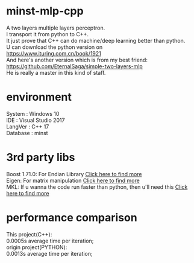 # minst-mlp-cpp
A two layers multiple layers perceptron.  
I transport it from python to C++.  
It just prove that C++ can do machine/deep learning better than python.  
U can download the python version on https://www.ituring.com.cn/book/1921  
And here's another version which is from my best friend: https://github.com/EternalSaga/simple-two-layers-mlp  
He is really a master in this kind of staff.  

# environment
System : Windows 10  
IDE : Visual Studio 2017  
LangVer : C++ 17  
Database : minst

# 3rd party libs
Boost 1.71.0: For Endian Library [Click here to find more](https://www.boost.org/)  
Eigen: For matrix manipulation [Click here to find more](http://eigen.tuxfamily.org/dox/group__TutorialMatrixClass.html)  
MKL: If u wanna the code run faster than python, then u'll need this [Click here to find more](https://software.intel.com/en-us/mkl)

# performance comparison
This project(C++):  
0.0005s average time per iteration;  
origin project(PYTHON):  
0.0013s average time per iteration; 
